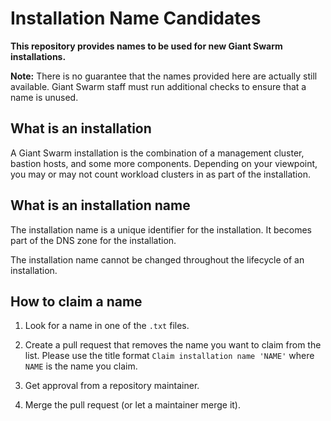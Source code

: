 # Installation Name Candidates

**This repository provides names to be used for new Giant Swarm installations.**

**Note:** There is no guarantee that the names provided here are actually still available. Giant Swarm staff must run additional checks to ensure that a name is unused.

## What is an installation

A Giant Swarm installation is the combination of a management cluster, bastion hosts, and some more components. Depending on your viewpoint, you may or may not count workload clusters in as part of the installation.

## What is an installation name

The installation name is a unique identifier for the installation. It becomes part of the DNS zone for the installation.

The installation name cannot be changed throughout the lifecycle of an installation.

## How to claim a name

1. Look for a name in one of the `.txt` files.

2. Create a pull request that removes the name you want to claim from the list. Please use the title format `Claim installation name 'NAME'` where `NAME` is the name you claim.

3. Get approval from a repository maintainer.

4. Merge the pull request (or let a maintainer merge it).
